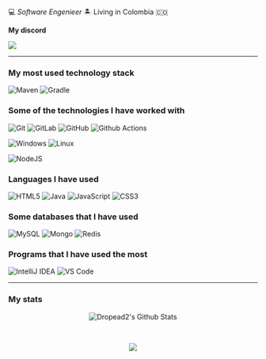 💻 _Software Engenieer_ 🏝️ Living in Colombia 🇨🇴

**My discord**

<img
src="https://discord-md-badge.vercel.app/api/shield/702936260880105482?theme=clean-inverted">
<br>

---

### My most used technology stack

![Maven](https://img.shields.io/badge/-Maven-1565c0?style=flat&logo=apache-maven)
![Gradle](https://img.shields.io/badge/-Gradle-green?style=flat&logo=gradle)

### Some of the technologies I have worked with

![Git](https://img.shields.io/badge/-Git-%23F05032?style=flat&logo=git&logoColor=%23ffffff)
![GitLab](https://img.shields.io/badge/-GitLab-FCA121?style=flat&logo=gitlab)
![GitHub](https://img.shields.io/badge/-GitHub-181717?style=flat&logo=github)
![Github Actions](http://img.shields.io/badge/-Github%20Actions-2088FF?style=flat&logo=github-actions&logoColor=ffffff)

![Windows](http://img.shields.io/badge/-Windows-0078D6?style=flat&logo=windows&logoColor=ffffff)
![Linux](https://img.shields.io/badge/-Linux-orange?style=flat&logo=linux&logoColor=FFFFFF)

![NodeJS](https://img.shields.io/badge/-Nodejs-black?style=flat&logo=Node.js)

### Languages I have used

![HTML5](https://img.shields.io/badge/-HTML5-000000?style=flat&logo=HTML5)
![Java](https://img.shields.io/badge/-Java-000000?style=flat&logo=Java&logoColor=007396)
![JavaScript](https://img.shields.io/badge/-JavaScript-000000?style=flat&logo=javascript)
![CSS3](https://img.shields.io/badge/-CSS3-%231572B6?style=flat&logo=css3)

### Some databases that I have used

![MySQL](https://img.shields.io/badge/-MySQL-orange?style=flat&logo=mysql&logoColor=FFFFFF)
![Mongo](https://img.shields.io/badge/-Mongo-yellowgreen?style=flat&logo=mongodb)
![Redis](https://img.shields.io/badge/-Redis-red?style=flat&logo=redis&logoColor=FFFFFF)

### Programs that I have used the most

![IntelliJ IDEA](http://img.shields.io/badge/-IntelliJ%20IDEA-000000?style=flat&logo=intellij-idea&logoColor=ffffff)
![VS Code](http://img.shields.io/badge/-VS%20Code-007ACC?style=flat&logo=visual-studio-code&logoColor=ffffff)

---

### My stats

<p align='center'>
  <img align="center" src="https://github-readme-stats.vercel.app/api?username=Dropead2&show_icons=true&title_color=fff&icon_color=79ff97&text_color=efefef&bg_color=24292e" alt="Dropead2's Github Stats">
</p>

<br>

<p align='center'>
  <img align="center" src="https://github-readme-stats.vercel.app/api/top-langs/?username=Dropead2&show_icons=true&hide_border=true&theme=radical">
</p>
